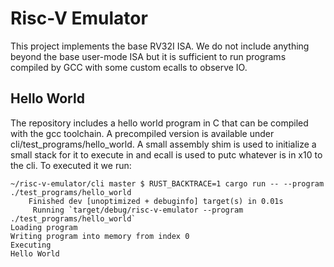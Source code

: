 # Risc-V Emulator

This project implements the base RV32I ISA. We do not include anything beyond the base user-mode ISA but it is sufficient to run programs compiled by GCC with some custom ecalls to observe IO.

## Hello World

The repository includes a hello world program in C that can be compiled with the gcc toolchain. A precompiled version is available under cli/test_programs/hello_world. A small assembly shim is used to initialize a small stack for it to execute in and ecall is used to putc whatever is in x10 to the cli. To executed it we run:
```
~/risc-v-emulator/cli master $ RUST_BACKTRACE=1 cargo run -- --program ./test_programs/hello_world
    Finished dev [unoptimized + debuginfo] target(s) in 0.01s
     Running `target/debug/risc-v-emulator --program ./test_programs/hello_world`
Loading program
Writing program into memory from index 0
Executing
Hello World
```
